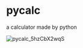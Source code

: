 # pycalc
a calculator made by python

![pycalc_5hzCbX2wqS](https://github.com/user-attachments/assets/cafef5ce-de43-4a43-941a-d2d7c8abbe28)
